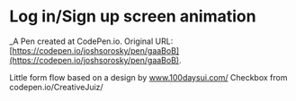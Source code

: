 # Log in/Sign up screen animation
 _A Pen created at CodePen.io. Original URL: [https://codepen.io/joshsorosky/pen/gaaBoB](https://codepen.io/joshsorosky/pen/gaaBoB).

 Little form flow based on a design by www.100daysui.com/
Checkbox from codepen.io/CreativeJuiz/
